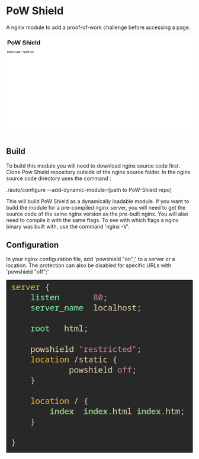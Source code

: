 # PoW Shield

A nginx module to add a proof-of-work challenge before accessing a page.

![pic0](./img/img.webp)

## Build

To build this module you will need to download nginx source code first.
Clone Pow Shield repository outside of the nginx source folder.
In the nginx source code directory uses the command :

./auto/configure --add-dynamic-module=[path to PoW-Shield repo]

This will build PoW Shield as a dynamically loadable module.
If you want to build the module for a pre-compiled nginx server, you will need
to get the source code of the same nginx version as the pre-built nginx.
You will also need to compile it with the same flags. To see with which flags
a nginx binary was built with, use the command 'nginx -V'.

## Configuration

In your nginx configuration file, add 'powshield "on";' to a server or a location.
The protection can also be disabled for specific URLs with 'powshield "off";'

![pic1](./img/conf.png)
